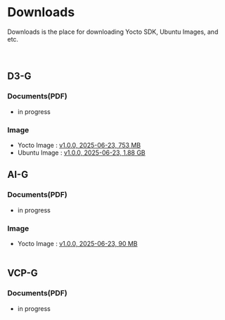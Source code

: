 # Downloads
Downloads is the place for downloading Yocto SDK, Ubuntu Images, and etc.
<br/><br/><br/>

## D3-G
### Documents(PDF)
- in progress
   
### Image 
- Yocto Image : [v1.0.0, 2025-06-23, 753 MB](https://drive.google.com/file/d/1bID3nKIiy5MzE_36TO3gYhsazZQE6SPX/view?usp=drive_link)
- Ubuntu Image : [v1.0.0, 2025-06-23, 1.88 GB](https://drive.google.com/file/d/1oc2qwaXUt6-QDME3s5WXKVHzAg4xqVyc/view?usp=drive_link)

## AI-G
### Documents(PDF)
- in progress

### Image
- Yocto Image : [v1.0.0, 2025-06-23, 90 MB](https://drive.google.com/file/d/128uuM6AzivaPEtl8U8K4miWNOtzRtxJa/view?usp=drive_link)
<br/><br/>


## VCP-G
### Documents(PDF)
- in progress

